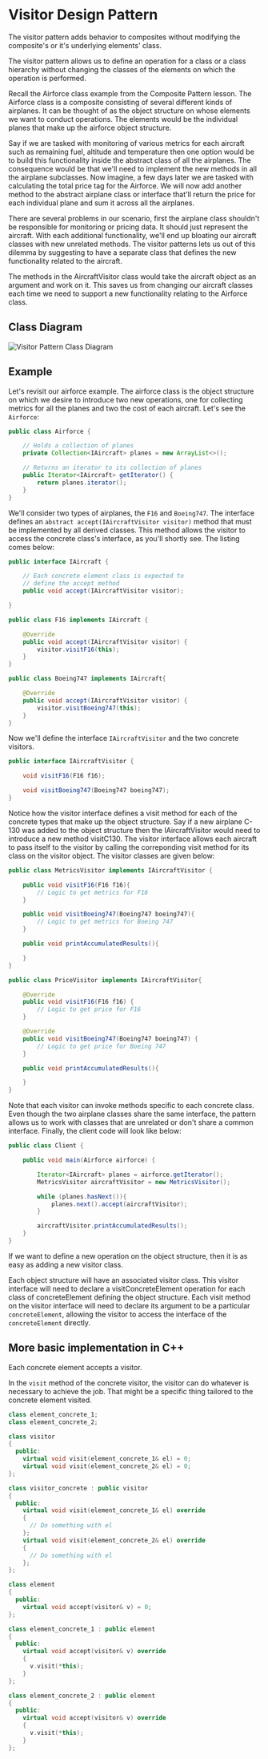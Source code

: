 # Visitor Design Pattern

The visitor pattern adds behavior to composites without modifying the
composite's or it's underlying elements' class. 

The visitor pattern allows us to define an operation for a class or a class
hierarchy without changing the classes of the elements on which the operation
is performed.

Recall the Airforce class example from the Composite Pattern lesson. The
Airforce class is a composite consisting of several different kinds of
airplanes. It can be thought of as the object structure on whose elements we
want to conduct operations. The elements would be the individual planes that
make up the airforce object structure.

Say if we are tasked with monitoring of various metrics for each aircraft such
as remaining fuel, altitude and temperature then one option would be to build
this functionality inside the abstract class of all the airplanes. The
consequence would be that we'll need to implement the new methods in all the
airplane subclasses. Now imagine, a few days later we are tasked with
calculating the total price tag for the Airforce. We will now add another
method to the abstract airplane class or interface that'll return the price
for each individual plane and sum it across all the airplanes.

There are several problems in our scenario, first the airplane class shouldn't
be responsible for monitoring or pricing data.  It should just represent the
aircraft. With each additional functionality, we'll end up bloating our
aircraft classes with new unrelated methods. The visitor patterns lets us out
of this dilemma by suggesting to have a separate class that defines the new
functionality related to the aircraft.

The methods in the AircraftVisitor class would take the aircraft object as an
argument and work on it. This saves us from changing our aircraft classes each
time we need to support a new functionality relating to the Airforce class.

## Class Diagram

![Visitor Pattern Class Diagram](visitor_class_diagram.png)

## Example

Let's revisit our airforce example. The airforce class is the object structure
on which we desire to introduce two new operations, one for collecting metrics
for all the planes and two the cost of each aircraft. Let's see the `Airforce`:

```Java
public class Airforce {

    // Holds a collection of planes
    private Collection<IAircraft> planes = new ArrayList<>();

    // Returns an iterator to its collection of planes
    public Iterator<IAircraft> getIterator() {
        return planes.iterator();
    }
}
```

We'll consider two types of airplanes, the `F16` and `Boeing747`. The interface
defines an `abstract accept(IAircraftVisitor visitor)` method that must be
implemented by all derived classes. This method allows the visitor to access
the concrete class's interface, as you'll shortly see. The listing comes below:

```Java
public interface IAircraft {

    // Each concrete element class is expected to
    // define the accept method
    public void accept(IAircraftVisitor visitor);

}

public class F16 implements IAircraft {

    @Override
    public void accept(IAircraftVisitor visitor) {
        visitor.visitF16(this);
    }
}

public class Boeing747 implements IAircraft{

    @Override
    public void accept(IAircraftVisitor visitor) {
        visitor.visitBoeing747(this);
    }
}
```

Now we'll define the interface `IAircraftVisitor` and the two concrete visitors.

```Java
public interface IAircraftVisitor {

    void visitF16(F16 f16);

    void visitBoeing747(Boeing747 boeing747);
}
```

Notice how the visitor interface defines a visit method for each of the
concrete types that make up the object structure. Say if a new airplane C-130
was added to the object structure then the IAircraftVisitor would need to
introduce a new method visitC130. The visitor interface allows each aircraft
to pass itself to the visitor by calling the correponding visit method for its
class on the visitor object. The visitor classes are given below:

```Java
public class MetricsVisitor implements IAircraftVisitor {

    public void visitF16(F16 f16){
        // Logic to get metrics for F16
    }

    public void visitBoeing747(Boeing747 boeing747){
        // Logic to get metrics for Boeing 747
    }

    public void printAccumulatedResults(){

    }
}

public class PriceVisitor implements IAircraftVisitor{

    @Override
    public void visitF16(F16 f16) {
        // Logic to get price for F16
    }

    @Override
    public void visitBoeing747(Boeing747 boeing747) {
        // Logic to get price for Boeing 747
    }

    public void printAccumulatedResults(){

    }
}
```

Note that each visitor can invoke methods specific to each concrete class. 
Even though the two airplane classes share the same interface, the pattern
allows us to work with classes that are unrelated or don't share a common
interface. Finally, the client code will look like below:

```Java
public class Client {

    public void main(Airforce airforce) {

        Iterator<IAircraft> planes = airforce.getIterator();
        MetricsVisitor aircraftVisitor = new MetricsVisitor();

        while (planes.hasNext()){
            planes.next().accept(aircraftVisitor);
        }

        aircraftVisitor.printAccumulatedResults();
    }
}
```

If we want to define a new operation on the object structure, then it is as
easy as adding a new visitor class.

Each object structure will have an associated visitor class. This visitor
interface will need to declare a visitConcreteElement operation for each class
of concreteElement defining the object structure. Each visit method on the
visitor interface will need to declare its argument to be a particular
`concreteElement`, allowing the visitor to access the interface of the
`concreteElement` directly.

## More basic implementation in C++

Each concrete element accepts a visitor.

In the `visit` method of the concrete visitor, the visitor can do whatever is
necessary to achieve the job. That might be a specific thing tailored to
the concrete element visited.

```cpp
class element_concrete_1;
class element_concrete_2;

class visitor
{
  public:
    virtual void visit(element_concrete_1& el) = 0;
    virtual void visit(element_concrete_2& el) = 0;
};

class visitor_concrete : public visitor
{
  public:
    virtual void visit(element_concrete_1& el) override
    {
      // Do something with el
    };
    virtual void visit(element_concrete_2& el) override
    {
      // Do something with el
    };
};

class element
{
  public:
    virtual void accept(visitor& v) = 0;
};

class element_concrete_1 : public element
{
  public:
    virtual void accept(visitor& v) override
    {
      v.visit(*this);
    }
};

class element_concrete_2 : public element
{
  public:
    virtual void accept(visitor& v) override
    {
      v.visit(*this);
    }
};
```
